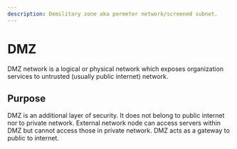 ```yaml
---
description: Demilitary zone aka permeter network/screened subnet.
---
```


# DMZ

DMZ network is a logical or physical network which exposes organization services to untrusted \(usually public internet\) network.

## Purpose

DMZ is an additional layer of security. It does not belong to public internet nor to private network. External network node can access servers within DMZ but cannot access those in private network. DMZ acts as a gateway to public to internet.

